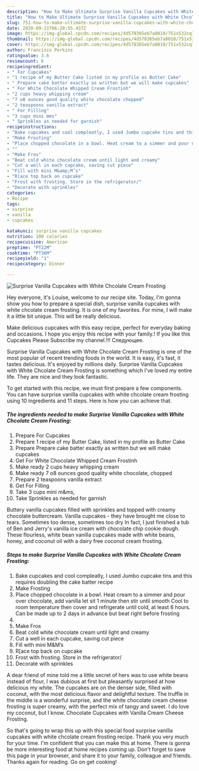 ```yaml
---
description: "How to Make Ultimate Surprise Vanilla Cupcakes with White Chcolate Cream Frosting"
title: "How to Make Ultimate Surprise Vanilla Cupcakes with White Chcolate Cream Frosting"
slug: 751-how-to-make-ultimate-surprise-vanilla-cupcakes-with-white-chcolate-cream-frosting
date: 2020-09-21T06:20:55.437Z
image: https://img-global.cpcdn.com/recipes/4d578365eb7a8010/751x532cq70/surprise-vanilla-cupcakes-with-white-chcolate-cream-frosting-recipe-main-photo.jpg
thumbnail: https://img-global.cpcdn.com/recipes/4d578365eb7a8010/751x532cq70/surprise-vanilla-cupcakes-with-white-chcolate-cream-frosting-recipe-main-photo.jpg
cover: https://img-global.cpcdn.com/recipes/4d578365eb7a8010/751x532cq70/surprise-vanilla-cupcakes-with-white-chcolate-cream-frosting-recipe-main-photo.jpg
author: Francisco Perkins
ratingvalue: 3.6
reviewcount: 6
recipeingredient:
- " For Cupcakes"
- "1 recipe of my Butter Cake listed in my profile as Butter Cake"
- " Prepare cake batter exactly as written but we will make cupcakes"
- " For White Chocolate Whipped Cream Frostinh"
- "2 cups heavy whipping cream"
- "7 o8 ounces good quality white chocolate chopped"
- "2 teaspoons vanilla extract"
- " For Filling"
- "3 cups mini mms"
- " Sprinkles as needed for garnish"
recipeinstructions:
- "Bake cupcakes and cool compleatly, I used Jumbo cupcake tins and this requires doubling the cake batter recipe"
- "Make Frosting"
- "Place chopped chocolate in a bowl. Heat cream to a simmer and pour over chocolate, add vanilla let sit 1 minute then stir until smooth Cool to room temperature then cover and refrigerate until cold, at least 6 hours. Can be made up to 2 days in advance but beat right before frosting"
- ""
- "Make Fros"
- "Beat cold white chocolate cream until light and creamy"
- "Cut a well in each cupcake, saving cut piece"
- "Fill with mini M&amp;M’s"
- "R[ace top back on cupcake"
- "Frost with frosting. Store in the refrigerator/"
- "Decorate with sprinkles"
categories:
- Recipe
tags:
- surprise
- vanilla
- cupcakes

katakunci: surprise vanilla cupcakes 
nutrition: 100 calories
recipecuisine: American
preptime: "PT22M"
cooktime: "PT36M"
recipeyield: "1"
recipecategory: Dinner

---
```



![Surprise Vanilla Cupcakes with White Chcolate Cream Frosting](https://img-global.cpcdn.com/recipes/4d578365eb7a8010/751x532cq70/surprise-vanilla-cupcakes-with-white-chcolate-cream-frosting-recipe-main-photo.jpg)

Hey everyone, it's Louise, welcome to our recipe site. Today, I'm gonna show you how to prepare a special dish, surprise vanilla cupcakes with white chcolate cream frosting. It is one of my favorites. For mine, I will make it a little bit unique. This will be really delicious.

Make delicious cupcakes with this easy recipe, perfect for everyday baking and occasions. I hope you enjoy this recipe with your family.! If you like this Cupcakes Please Subscribe my channel.!!! Следующее.

Surprise Vanilla Cupcakes with White Chcolate Cream Frosting is one of the most popular of recent trending foods in the world. It is easy, it's fast, it tastes delicious. It's enjoyed by millions daily. Surprise Vanilla Cupcakes with White Chcolate Cream Frosting is something which I've loved my entire life. They are nice and they look fantastic.


To get started with this recipe, we must first prepare a few components. You can have surprise vanilla cupcakes with white chcolate cream frosting using 10 ingredients and 11 steps. Here is how you can achieve that.

<!--inarticleads1-->

##### The ingredients needed to make Surprise Vanilla Cupcakes with White Chcolate Cream Frosting:

1. Prepare  For Cupcakes
1. Prepare 1 recipe of my Butter Cake, listed in my profile as Butter Cake
1. Prepare  Prepare cake batter exactly as written but we will make cupcakes
1. Get  For White Chocolate Whipped Cream Frostinh
1. Make ready 2 cups heavy whipping cream
1. Make ready 7 o8 ounces good quality white chocolate, chopped
1. Prepare 2 teaspoons vanilla extract
1. Get  For Filling
1. Take 3 cups mini m&amp;ms,
1. Take  Sprinkles as needed for garnish


Buttery vanilla cupcakes filled with sprinkles and topped with creamy chocolate buttercream. Vanilla cupcakes - they have brought me close to tears. Sometimes too dense, sometimes too dry In fact, I just finished a tub of Ben and Jerry&#39;s vanilla ice cream with chocolate chip cookie dough. These flourless, white bean vanilla cupcakes made with white beans, honey, and coconut oil with a dairy free coconut cream frosting. 

<!--inarticleads2-->

##### Steps to make Surprise Vanilla Cupcakes with White Chcolate Cream Frosting:

1. Bake cupcakes and cool compleatly, I used Jumbo cupcake tins and this requires doubling the cake batter recipe
1. Make Frosting
1. Place chopped chocolate in a bowl. Heat cream to a simmer and pour over chocolate, add vanilla let sit 1 minute then stir until smooth Cool to room temperature then cover and refrigerate until cold, at least 6 hours. Can be made up to 2 days in advance but beat right before frosting
1. 
1. Make Fros
1. Beat cold white chocolate cream until light and creamy
1. Cut a well in each cupcake, saving cut piece
1. Fill with mini M&amp;M’s
1. R[ace top back on cupcake
1. Frost with frosting. Store in the refrigerator/
1. Decorate with sprinkles


A dear friend of mine told me a little secret of hers was to use white beans instead of flour, I was dubious at first but pleasantly surprised at how delicious my white. The cupcakes are on the denser side, filled with coconut, with the most delicious flavor and delightful texture. The truffle in the middle is a wonderful surprise, and the white chocolate cream cheese frosting is super creamy, with the perfect mix of tangy and sweet. I do love my coconut, but I know. Chocolate Cupcakes with Vanilla Cream Cheese Frosting. 

So that's going to wrap this up with this special food surprise vanilla cupcakes with white chcolate cream frosting recipe. Thank you very much for your time. I'm confident that you can make this at home. There is gonna be more interesting food at home recipes coming up. Don't forget to save this page in your browser, and share it to your family, colleague and friends. Thanks again for reading. Go on get cooking!
